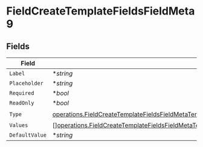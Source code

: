 # FieldCreateTemplateFieldsFieldMeta9


## Fields

| Field                                                                                                                                                                                                                                          | Type                                                                                                                                                                                                                                           | Required                                                                                                                                                                                                                                       | Description                                                                                                                                                                                                                                    |
| ---------------------------------------------------------------------------------------------------------------------------------------------------------------------------------------------------------------------------------------------- | ---------------------------------------------------------------------------------------------------------------------------------------------------------------------------------------------------------------------------------------------- | ---------------------------------------------------------------------------------------------------------------------------------------------------------------------------------------------------------------------------------------------- | ---------------------------------------------------------------------------------------------------------------------------------------------------------------------------------------------------------------------------------------------- |
| `Label`                                                                                                                                                                                                                                        | **string*                                                                                                                                                                                                                                      | :heavy_minus_sign:                                                                                                                                                                                                                             | N/A                                                                                                                                                                                                                                            |
| `Placeholder`                                                                                                                                                                                                                                  | **string*                                                                                                                                                                                                                                      | :heavy_minus_sign:                                                                                                                                                                                                                             | N/A                                                                                                                                                                                                                                            |
| `Required`                                                                                                                                                                                                                                     | **bool*                                                                                                                                                                                                                                        | :heavy_minus_sign:                                                                                                                                                                                                                             | N/A                                                                                                                                                                                                                                            |
| `ReadOnly`                                                                                                                                                                                                                                     | **bool*                                                                                                                                                                                                                                        | :heavy_minus_sign:                                                                                                                                                                                                                             | N/A                                                                                                                                                                                                                                            |
| `Type`                                                                                                                                                                                                                                         | [operations.FieldCreateTemplateFieldsFieldMetaTemplatesFieldsResponse200ApplicationJSONResponseBodyFields9Type](../../models/operations/fieldcreatetemplatefieldsfieldmetatemplatesfieldsresponse200applicationjsonresponsebodyfields9type.md) | :heavy_check_mark:                                                                                                                                                                                                                             | N/A                                                                                                                                                                                                                                            |
| `Values`                                                                                                                                                                                                                                       | [][operations.FieldCreateTemplateFieldsFieldMetaTemplatesFieldsResponseValues](../../models/operations/fieldcreatetemplatefieldsfieldmetatemplatesfieldsresponsevalues.md)                                                                     | :heavy_minus_sign:                                                                                                                                                                                                                             | N/A                                                                                                                                                                                                                                            |
| `DefaultValue`                                                                                                                                                                                                                                 | **string*                                                                                                                                                                                                                                      | :heavy_minus_sign:                                                                                                                                                                                                                             | N/A                                                                                                                                                                                                                                            |
